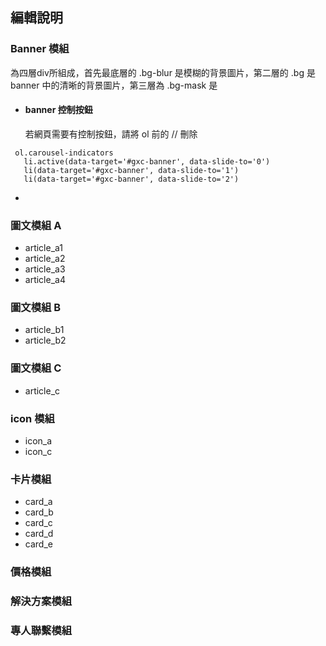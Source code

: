 ## 編輯說明

### Banner 模組
為四層div所組成，首先最底層的 .bg-blur 是模糊的背景圖片，第二層的 .bg 是 banner 中的清晰的背景圖片，第三層為 .bg-mask 是 
- #### banner 控制按鈕
    若網頁需要有控制按鈕，請將 ol 前的 // 刪除
```
 ol.carousel-indicators
   li.active(data-target='#gxc-banner', data-slide-to='0')
   li(data-target='#gxc-banner', data-slide-to='1')
   li(data-target='#gxc-banner', data-slide-to='2')
```

-


### 圖文模組 A
* article_a1
* article_a2
* article_a3
* article_a4

### 圖文模組 B
* article_b1
* article_b2

### 圖文模組 C
* article_c

### icon 模組
* icon_a
* icon_c

### 卡片模組
* card_a
* card_b
* card_c
* card_d
* card_e

### 價格模組 

### 解決方案模組

### 專人聯繫模組
